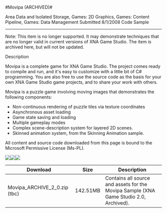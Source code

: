 #Movipa (ARCHIVED)#

Area
Data and Isolated Storage, Games: 2D Graphics, Games: Content Pipeline, Games: Data Management
Submitted
8/1/2008
Code Sample

---

Note: This item is no longer supported. It may demonstrate techniques that are no longer valid in current versions of XNA Game Studio. The item is archived here, but will not be updated.

Description

Movipa is a complete game for XNA Game Studio. The project comes ready to compile and run, and it's easy to customize with a little bit of C# programming. You are also free to use the source code as the basis for your own XNA Game Studio game projects, and to share your work with others.

Movipa is a puzzle game involving moving images that demonstrates the following components:

* Non-continuous rendering of puzzle tiles via texture coordinates
* Asynchronous asset loading
* Game state saving and loading
* Multiple gameplay modes
* Complex scene-description system for layered 2D scenes.
* Skinned animation system, from the Skinning Animation sample.



All content and source code downloaded from this page is bound to the Microsoft Permissive License (Ms-PL).

![](https://github.com/simondarksidej/XNAGameStudio/blob/master/Images/a-lebank-image4.PNG)![](https://github.com/simondarksidej/XNAGameStudio/blob/master/Images/a-lebank-image12.PNG)![](https://github.com/simondarksidej/XNAGameStudio/blob/master/Images/a-lebank-image11.PNG)

		

Download | Size | Description
---|---|---|
Movipa_ARCHIVE_2_0.zip (tbc) | 142.51MB | Contains all source and assets for the Movipa Sample (XNA Game Studio 2.0, Archived). 